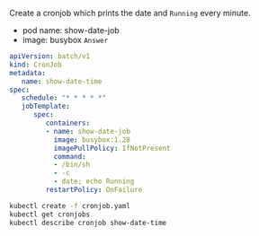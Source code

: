 Create a cronjob which prints the date and `Running` every minute.
- pod name: show-date-job
- image: busybox
`Answer`
```yaml
apiVersion: batch/v1
kind: CronJob
metadata:
   name: show-date-time
spec:
   schedule: "* * * * *"
   jobTemplate:
      spec:
         containers:
         - name: show-date-job
           image: busybox:1.28
           imagePullPolicy: IfNotPresent
           command:
           - /bin/sh
           - -c
           - date; echo Running
         restartPolicy: OnFailure 
```
```bash
kubectl create -f cronjob.yaml
kubectl get cronjobs
kubectl describe cronjob show-date-time
```